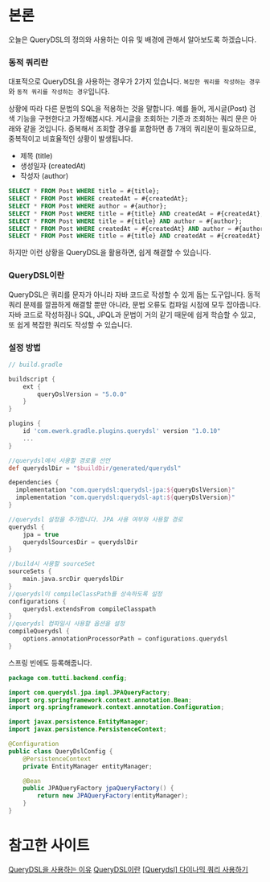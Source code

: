 # 본론

오늘은 QueryDSL의 정의와 사용하는 이유 및 배경에 관해서 알아보도록 하겠습니다.

### 동적 쿼리란

대표적으로 QueryDSL을 사용하는 경우가 2가지 있습니다. `복잡한 쿼리를 작성하는 경우`와 `동적 쿼리를 작성하는 경우`입니다.

상황에 따라 다른 문법의 SQL을 적용하는 것을 말합니다. 예를 들어, 게시글(Post) 검색 기능을 구현한다고 가정해봅시다. 게시글을 조회하는 기준과 조회하는 쿼리 문은 아래와 같을 것입니다.
중복해서 조회할 경우를 포함하면 총 7개의 쿼리문이 필요하므로, 중복적이고 비효율적인 상황이 발생됩니다.

- 제목 (title)
- 생성일자 (createdAt)
- 작성자 (author)

```sql
SELECT * FROM Post WHERE title = #{title};
SELECT * FROM Post WHERE createdAt = #{createdAt};
SELECT * FROM Post WHERE author = #{author};
SELECT * FROM Post WHERE title = #{title} AND createdAt = #{createdAt};
SELECT * FROM Post WHERE title = #{title} AND author = #{author};
SELECT * FROM Post WHERE createdAt = #{createdAt} AND author = #{author};
SELECT * FROM Post WHERE title = #{title} AND createdAt = #{createdAt} AND author = #{author};
```

하지만 이런 상황을 QueryDSL을 활용하면, 쉽게 해결할 수 있습니다.

### QueryDSL이란

QueryDSL은 쿼리를 문자가 아니라 자바 코드로 작성할 수 있게 돕는 도구입니다. 동적 쿼리 문제를 깔끔하게 해결할 뿐만 아니라, 문법 오류도 컴파일 시점에 모두 잡아줍니다. 자바 코드로 작성하짐나 SQL, JPQL과 문법이 거의 같기 때문에 쉽게 학습할 수 있고, 또 쉽게 복잡한 쿼리도 작성할 수 있습니다.

### 설정 방법

```groovy
// build.gradle

buildscript {
    ext {
        queryDslVersion = "5.0.0"
    }
}

plugins {
    id 'com.ewerk.gradle.plugins.querydsl' version "1.0.10"
    ...
}

//querydsl에서 사용할 경로를 선언
def querydslDir = "$buildDir/generated/querydsl"

dependencies {
  implementation "com.querydsl:querydsl-jpa:${queryDslVersion}"
  implementation "com.querydsl:querydsl-apt:${queryDslVersion}"
}

//querydsl 설정을 추가합니다. JPA 사용 여부와 사용할 경로
querydsl {
    jpa = true
    querydslSourcesDir = querydslDir
}

//build시 사용할 sourceSet
sourceSets {
    main.java.srcDir querydslDir
}
//querydsl이 compileClassPath를 상속하도록 설정
configurations {
    querydsl.extendsFrom compileClasspath
}
//querydsl 컴파일시 사용할 옵션을 설정
compileQuerydsl {
    options.annotationProcessorPath = configurations.querydsl
}
```

스프링 빈에도 등록해줍니다.

```java
package com.tutti.backend.config;

import com.querydsl.jpa.impl.JPAQueryFactory;
import org.springframework.context.annotation.Bean;
import org.springframework.context.annotation.Configuration;

import javax.persistence.EntityManager;
import javax.persistence.PersistenceContext;

@Configuration
public class QueryDslConfig {
    @PersistenceContext
    private EntityManager entityManager;

    @Bean
    public JPAQueryFactory jpaQueryFactory() {
        return new JPAQueryFactory(entityManager);
    }
}
```

# 참고한 사이트

[QueryDSL을 사용하는 이유](https://www.inflearn.com/course/Querydsl-%EC%8B%A4%EC%A0%84)
[QueryDSL이란](https://tecoble.techcourse.co.kr/post/2021-08-08-basic-querydsl/)
[[Querydsl] 다이나믹 쿼리 사용하기](https://jojoldu.tistory.com/394)
